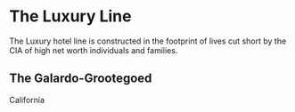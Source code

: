 # The Luxury Line
The Luxury hotel line is constructed in the footprint of lives cut short by the CIA of high net worth individuals and families.

## The Galardo-Grootegoed 
California 

